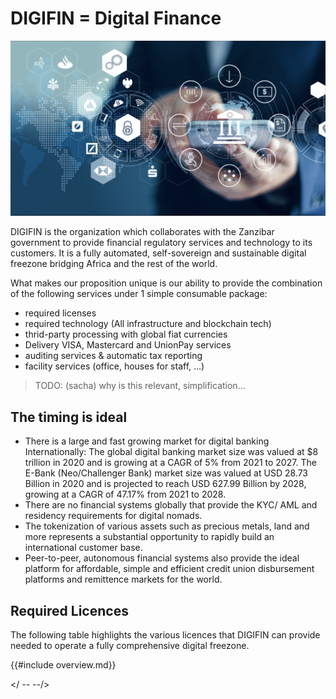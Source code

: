 # DIGIFIN = Digital Finance

![](img/digifin1.png)  

DIGIFIN is the organization which collaborates with the Zanzibar government to provide financial regulatory services and technology to its customers. It is a fully automated, self-sovereign and sustainable digital freezone bridging Africa and the rest of the world. 

What makes our proposition unique is our ability to provide the combination of the following services under 1 simple consumable package:
- required licenses
- required technology (All infrastructure and blockchain tech)
- thrid-party processing with global fiat currencies 
- Delivery VISA, Mastercard and UnionPay services
- auditing services & automatic tax reporting
- facility services (office, houses for staff, ...)

> TODO: (sacha) why is this relevant, simplification...

## The timing is ideal

- There is a large and fast growing market for digital banking Internationally: The global digital banking market size was valued at $8 trillion in 2020 and is growing at a CAGR of 5% from 2021 to 2027. The E-Bank (Neo/Challenger Bank) market size was valued at USD 28.73 Billion in 2020 and is projected to reach USD 627.99 Billion by 2028, growing at a CAGR of 47.17% from 2021 to 2028.
- There are no financial systems globally that provide the KYC/ AML and residency requirements for digital nomads.
- The tokenization of various assets such as precious metals, land and more represents a substantial opportunity to rapidly build an international customer base.
- Peer-to-peer, autonomous financial systems also provide the ideal platform for affordable, simple and efficient credit union disbursement platforms and remittence markets for the world. 

## Required Licences 

The following table highlights the various licences that DIGIFIN can provide needed to operate a fully comprehensive digital freezone. 

{{#include overview.md}}

</ -- --/>











